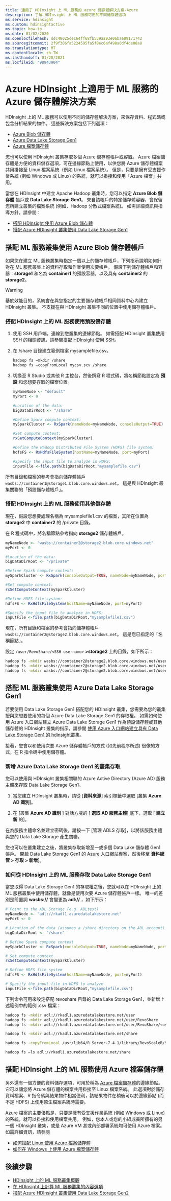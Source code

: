 ```yaml
---
title: 適用于 HDInsight 上 ML 服務的 azure 儲存體解決方案-Azure
description: 了解 HDInsight 上 ML 服務可用的不同儲存體選項
ms.service: hdinsight
ms.custom: hdinsightactive
ms.topic: how-to
ms.date: 01/02/2020
ms.openlocfilehash: ddc48025de164ff68fb539a293e06bae09171742
ms.sourcegitcommit: 2f9f306fa5224595fa5f8ec6af498a0df4de08a8
ms.translationtype: MT
ms.contentlocale: zh-TW
ms.lasthandoff: 01/28/2021
ms.locfileid: "98943904"
---
```

# <a name="azure-storage-solutions-for-ml-services-on-azure-hdinsight"></a>Azure HDInsight 上適用于 ML 服務的 Azure 儲存體解決方案

HDInsight 上的 ML 服務可以使用不同的儲存體解決方案，來保存資料、程式碼或包含分析結果的物件。 這些解決方案包括下列選項：

- [Azure Blob 儲存體](https://azure.microsoft.com/services/storage/blobs/)
- [Azure Data Lake Storage Gen1](https://azure.microsoft.com/services/storage/data-lake-storage/)
- [Azure 檔案儲存體](https://azure.microsoft.com/services/storage/files/)

您也可以使用 HDInsight 叢集存取多個 Azure 儲存體帳戶或容器。 Azure 檔案儲存體是方便的資料儲存選項，可在邊緣節點上使用，以供您將 Azure 儲存體檔案共用掛接至 Linux 檔案系統（例如 Linux 檔案系統）。 但是，只要是擁有受支援作業系統 (例如 Windows 或 Linux) 的系統，就可以掛接和使用「Azure 檔案」共用。

當您在 HDInsight 中建立 Apache Hadoop 叢集時，您可以指定 **Azure Blob 儲存體** 帳戶或 **Data Lake Storage Gen1**。 來自該帳戶的特定儲存體容器，會保留您所建立叢集的檔案系統 (例如，Hadoop 分散式檔案系統)。 如需詳細資訊與指導方針，請參閱：

- [搭配 HDInsight 使用 Azure Blob 儲存體](../hdinsight-hadoop-use-blob-storage.md)
- [搭配 Azure HDInsight 叢集使用 Data Lake Storage Gen1](../hdinsight-hadoop-use-data-lake-storage-gen1.md)

## <a name="use-azure-blob-storage-accounts-with-ml-services-cluster"></a>搭配 ML 服務叢集使用 Azure Blob 儲存體帳戶

如果您在建立 ML 服務叢集時指定一個以上的儲存體帳戶，下列指示說明如何針對在 ML 服務叢集上的資料存取和作業使用次要帳戶。 假設下列儲存體帳戶和容器：**storage1** 和名為 **container1** 的預設容器，以及具有 **container2** 的 **storage2**。

> [!WARNING]  
> 基於效能目的，系統會在與您指定的主要儲存體帳戶相同資料中心內建立 HDInsight 叢集。 不支援在與 HDInsight 叢集不同的位置中使用儲存體帳戶。

### <a name="use-the-default-storage-with-ml-services-on-hdinsight"></a>搭配 HDInsight 上的 ML 服務使用預設儲存體

1. 使用 SSH 用戶端，連線到您叢集的邊緣節點。 如需搭配 HDInsight 叢集使用 SSH 的相關資訊，請參閱[搭配 HDInsight 使用 SSH](../hdinsight-hadoop-linux-use-ssh-unix.md)。
  
2. 在 /share 目錄建立範例檔案 mysamplefile.csv。

    ```bash
    hadoop fs –mkdir /share
    hadoop fs –copyFromLocal mycsv.scv /share
    ```

3. 切換至 R Studio 或其他 R 主控台，然後撰寫 R 程式碼，將名稱節點設定為 **預設** 和您想要存取的檔案位置。  

    ```R
    myNameNode <- "default"
    myPort <- 0

    #Location of the data:  
    bigDataDirRoot <- "/share"  

    #Define Spark compute context:
    mySparkCluster <- RxSpark(nameNode=myNameNode, consoleOutput=TRUE)

    #Set compute context:
    rxSetComputeContext(mySparkCluster)

    #Define the Hadoop Distributed File System (HDFS) file system:
    hdfsFS <- RxHdfsFileSystem(hostName=myNameNode, port=myPort)

    #Specify the input file to analyze in HDFS:
    inputFile <-file.path(bigDataDirRoot,"mysamplefile.csv")
    ```

所有目錄和檔案的參考會指向儲存體帳戶 `wasbs://container1@storage1.blob.core.windows.net`。 這是與 HDInsight 叢集關聯的「預設儲存體帳戶」。

### <a name="use-the-additional-storage-with-ml-services-on-hdinsight"></a>搭配 HDInsight 上的 ML 服務使用其他儲存體

現在，假設您想要處理名稱為 mysamplefile1.csv 的檔案，其所在位置為 **storage2** 中 **container2** 的 /private 目錄。

在 R 程式碼中，將名稱節點參考指向 **storage2** 儲存體帳戶。

```R
myNameNode <- "wasbs://container2@storage2.blob.core.windows.net"
myPort <- 0

#Location of the data:
bigDataDirRoot <- "/private"

#Define Spark compute context:
mySparkCluster <- RxSpark(consoleOutput=TRUE, nameNode=myNameNode, port=myPort)

#Set compute context:
rxSetComputeContext(mySparkCluster)

#Define HDFS file system:
hdfsFS <- RxHdfsFileSystem(hostName=myNameNode, port=myPort)

#Specify the input file to analyze in HDFS:
inputFile <-file.path(bigDataDirRoot,"mysamplefile1.csv")
```

現在，所有目錄和檔案的參考會指向儲存體帳戶 `wasbs://container2@storage2.blob.core.windows.net`。 這是您已指定的「名稱節點」。

設定 `/user/RevoShare/<SSH username>` **>storage2** 上的目錄，如下所示：

```bash
hadoop fs -mkdir wasbs://container2@storage2.blob.core.windows.net/user
hadoop fs -mkdir wasbs://container2@storage2.blob.core.windows.net/user/RevoShare
hadoop fs -mkdir wasbs://container2@storage2.blob.core.windows.net/user/RevoShare/<RDP username>
```

## <a name="use-azure-data-lake-storage-gen1-with-ml-services-cluster"></a>搭配 ML 服務叢集使用 Azure Data Lake Storage Gen1

若要使用 Data Lake Storage Gen1 搭配您的 HDInsight 叢集，您需要為您的叢集授與您想要使用的每個 Azure Data Lake Storage Gen1 的存取權。 如需如何使用 Azure 入口網站建立 Azure Data Lake Storage Gen1 作為預設儲存體或其他儲存體的 HDInsight 叢集的指示，請參閱 [使用 Azure 入口網站建立具有 Data Lake Storage Gen1 的 hdinsight](../../data-lake-store/data-lake-store-hdinsight-hadoop-use-portal.md)叢集。

接著，您會以和使用次要 Azure 儲存體帳戶的方式 (如先前程序所述) 很像的方式，在 R 指令碼中使用儲存體。

### <a name="add-cluster-access-to-your-azure-data-lake-storage-gen1"></a>新增 Azure Data Lake Storage Gen1 的叢集存取

您可以使用與 HDInsight 叢集相關聯的 Azure Active Directory (Azure AD) 服務主體來存取 Data Lake Storage Gen1。

1. 當您建立 HDInsight 叢集時，請從 [**資料來源**] 索引標籤中選取 [叢集 **Azure AD 識別**]。

2. 在 [叢集 **Azure AD 識別** ] 對話方塊的 [ **選取 AD 服務主體**] 底下，選取 [ **建立新** 的]。

在為服務主體命名並建立密碼後，請按一下 [管理 ADLS 存取]，以將該服務主體與您的 Data Lake Storage 產生關聯。

您也可以在叢集建立之後，將叢集存取新增至一或多個 Data Lake 儲存體 Gen1 帳戶。 開啟 Data Lake Storage Gen1 的 Azure 入口網站專案，然後移至 **資料總管 > 存取 > 新增**]。

### <a name="how-to-access-data-lake-storage-gen1-from-ml-services-on-hdinsight"></a>如何從 HDInsight 上的 ML 服務存取 Data Lake Storage Gen1

當您取得 Data Lake Storage Gen1 的存取權之後，您就可以在 HDInsight 上的 ML 服務叢集中使用儲存體，就像是使用次要 Azure 儲存體帳戶一樣。 唯一的差別是前置詞 **wasbs://** 會變更為 **adl://** ，如下所示：

```R
# Point to the ADL Storage (e.g. ADLtest)
myNameNode <- "adl://rkadl1.azuredatalakestore.net"
myPort <- 0

# Location of the data (assumes a /share directory on the ADL account)
bigDataDirRoot <- "/share"  

# Define Spark compute context
mySparkCluster <- RxSpark(consoleOutput=TRUE, nameNode=myNameNode, port=myPort)

# Set compute context
rxSetComputeContext(mySparkCluster)

# Define HDFS file system
hdfsFS <- RxHdfsFileSystem(hostName=myNameNode, port=myPort)

# Specify the input file in HDFS to analyze
inputFile <-file.path(bigDataDirRoot,"mysamplefile.csv")
```

下列命令可用來設定搭配 revoshare 目錄的 Data Lake Storage Gen1，並新增上述範例中的範例 .csv 檔案：

```bash
hadoop fs -mkdir adl://rkadl1.azuredatalakestore.net/user
hadoop fs -mkdir adl://rkadl1.azuredatalakestore.net/user/RevoShare
hadoop fs -mkdir adl://rkadl1.azuredatalakestore.net/user/RevoShare/<user>

hadoop fs -mkdir adl://rkadl1.azuredatalakestore.net/share

hadoop fs -copyFromLocal /usr/lib64/R Server-7.4.1/library/RevoScaleR/SampleData/mysamplefile.csv adl://rkadl1.azuredatalakestore.net/share

hadoop fs –ls adl://rkadl1.azuredatalakestore.net/share
```

## <a name="use-azure-file-storage-with-ml-services-on-hdinsight"></a>搭配 HDInsight 上的 ML 服務使用 Azure 檔案儲存體

另外還有一個方便的資料儲存選項，可用於稱為 [Azure 檔案儲存體](https://azure.microsoft.com/services/storage/files/)的邊緣節點。 它可以讓您將 Azure 儲存體的檔案共用掛接至 Linux 檔案系統。 此選項對於儲存資料檔案、R 指令碼與結果物件相當便利，該結果物件在稍後可以於邊緣節點 (而不是 HDFS) 上使用原生檔案系統時需要。

Azure 檔案的主要優點是，只要是擁有受支援作業系統 (例如 Windows 或 Linux) 的系統，就可以掛接和使用檔案共用。 例如，您本人或您的小組成員所擁有的另一個 HDInsight 叢集，或是 Azure VM 甚或內部部署系統均可使用 Azure 檔案。 如需詳細資訊，請參閱

- [如何搭配 Linux 使用 Azure 檔案儲存體](../../storage/files/storage-how-to-use-files-linux.md)
- [如何在 Windows 上使用 Azure 檔案儲存體](../../storage/files/storage-dotnet-how-to-use-files.md)

## <a name="next-steps"></a>後續步驟

- [HDInsight 上的 ML 服務叢集概觀](r-server-overview.md)
- [在 HDInsight 上計算 ML 服務叢集的內容選項](r-server-compute-contexts.md)
- [搭配 Azure HDInsight 叢集使用 Data Lake Storage Gen2](../hdinsight-hadoop-use-data-lake-storage-gen2.md)

